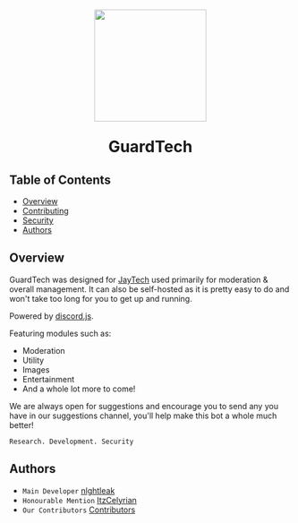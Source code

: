 <h1 align="center">
  <img width="200" src="https://cdn.discordapp.com/attachments/1103912751157485570/1154548693287055504/peakpx_1_waifu2x_art_noise3_scale.png" />
  <p>GuardTech</p>
</h1>

## Table of Contents
- [Overview](#overview)
- [Contributing](https://github.com/JayTechDevelopment/Assistant/blob/main/SECURITY.md#contributing)
- [Security](https://github.com/JayTechDevelopment/Assistant/blob/main/SECURITY.md)
- [Authors](#authors)

## Overview
GuardTech was designed for [JayTech](https://discord.gg/47fWbK5QYB) used primarily for moderation & overall management. 
It can also be self-hosted as it is pretty easy to do and won't take too long for you to get up and running.

Powered by [discord.js](https://github.com/discordjs/discord.js).

Featuring modules such as:
- Moderation
- Utility
- Images
- Entertainment
- And a whole lot more to come!

We are always open for suggestions and encourage you to send any you have in our suggestions channel, you'll help make this bot a whole much better!

`Research. Development. Security`

## Authors
- `Main Developer` [nlghtleak](https://github.com/nlghtleak)
- `Honourable Mention` [ItzCelyrian](https://github.com/ItzCelyrian)
- `Our Contributors` [Contributors](https://github.com/JayTechDevelopment/Assistant/graphs/contributors)
